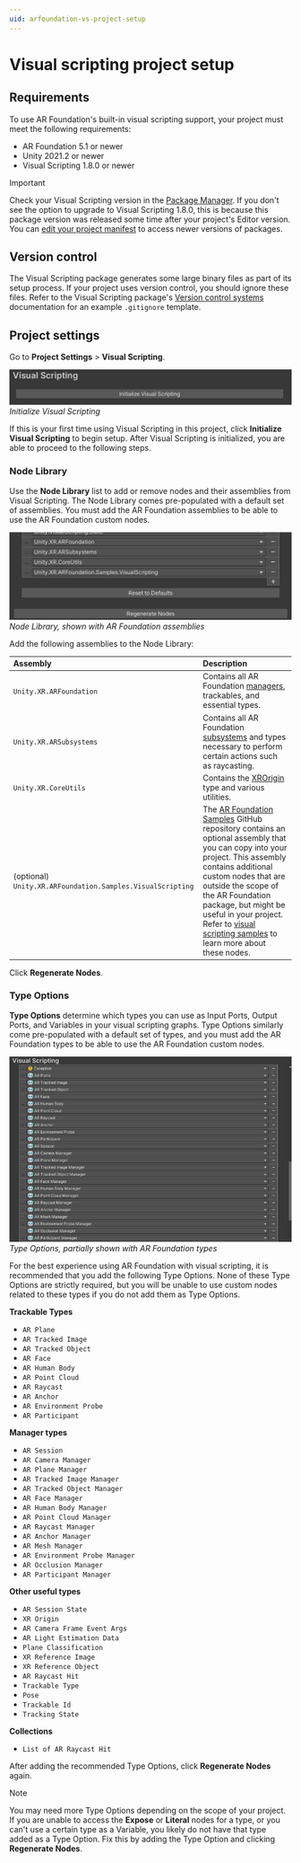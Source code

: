 ```yaml
---
uid: arfoundation-vs-project-setup
---
```

# Visual scripting project setup

## Requirements

To use AR Foundation's built-in visual scripting support, your project must meet the following requirements:

* AR Foundation 5.1 or newer
* Unity 2021.2 or newer
* Visual Scripting 1.8.0 or newer

> [!IMPORTANT]
> Check your Visual Scripting version in the [Package Manager](https://learn.unity.com/tutorial/the-package-manager). If you don't see the option to upgrade to Visual Scripting 1.8.0, this is because this package version was released some time after your project's Editor version. You can [edit your project manifest](xref:arfoundation-edit-your-project-manifest#edit-your-project-manifest) to access newer versions of packages.

## Version control

The Visual Scripting package generates some large binary files as part of its setup process. If your project uses version control, you should ignore these files. Refer to the Visual Scripting package's [Version control systems](https://docs.unity3d.com/Packages/com.unity.visualscripting@1.8/manual/vs-version-control.html) documentation for an example `.gitignore` template. 

## Project settings

Go to **Project Settings** > **Visual Scripting**.

![Initialize Visual Scripting](../images/visual-scripting/vs-settings-initialize.png)<br/>*Initialize Visual Scripting*

If this is your first time using Visual Scripting in this project, click **Initialize Visual Scripting** to begin setup. After Visual Scripting is initialized, you are able to proceed to the following steps.

### Node Library

Use the **Node Library** list to add or remove nodes and their assemblies from Visual Scripting. The Node Library comes pre-populated with a default set of assemblies. You must add the AR Foundation assemblies to be able to use the AR Foundation custom nodes.

![Node Library](../images/visual-scripting/vs-settings-node-library.png)<br/>*Node Library, shown with AR Foundation assemblies*

Add the following assemblies to the Node Library:

| Assembly | Description |
| :------- | :---------- |
| `Unity.XR.ARFoundation` | Contains all AR Foundation [managers](xref:arfoundation-managers), trackables, and essential types. |
| `Unity.XR.ARSubsystems` | Contains all AR Foundation [subsystems](xref:arfoundation-subsystems) and types necessary to perform certain actions such as raycasting. |
| `Unity.XR.CoreUtils` | Contains the [XROrigin](xref:Unity.XR.CoreUtils.XROrigin) type and various utilities. |
| (optional) `Unity.XR.ARFoundation.Samples.VisualScripting` | The [AR Foundation Samples](https://github.com/Unity-Technologies/arfoundation-samples) GitHub repository contains an optional assembly that you can copy into your project. This assembly contains additional custom nodes that are outside the scope of the AR Foundation package, but might be useful in your project. Refer to [visual scripting samples](xref:arfoundation-vs-samples#additional-custom-nodes) to learn more about these nodes. |

Click **Regenerate Nodes**.

### Type Options

**Type Options** determine which types you can use as Input Ports, Output Ports, and Variables in your visual scripting graphs. Type Options similarly come pre-populated with a default set of types, and you must add the AR Foundation types to be able to use the AR Foundation custom nodes.

![Type Options](../images/visual-scripting/vs-settings-type-options.png)<br/>*Type Options, partially shown with AR Foundation types*

For the best experience using AR Foundation with visual scripting, it is recommended that you add the following Type Options. None of these Type Options are strictly required, but you will be unable to use custom nodes related to these types if you do not add them as Type Options.

**Trackable Types**

* `AR Plane`
* `AR Tracked Image`
* `AR Tracked Object`
* `AR Face`
* `AR Human Body`
* `AR Point Cloud`
* `AR Raycast`
* `AR Anchor`
* `AR Environment Probe`
* `AR Participant`

**Manager types**

* `AR Session`
* `AR Camera Manager`
* `AR Plane Manager`
* `AR Tracked Image Manager`
* `AR Tracked Object Manager`
* `AR Face Manager`
* `AR Human Body Manager`
* `AR Point Cloud Manager`
* `AR Raycast Manager`
* `AR Anchor Manager`
* `AR Mesh Manager`
* `AR Environment Probe Manager`
* `AR Occlusion Manager`
* `AR Participant Manager`

**Other useful types**

* `AR Session State`
* `XR Origin`
* `AR Camera Frame Event Args`
* `AR Light Estimation Data`
* `Plane Classification`
* `XR Reference Image`
* `XR Reference Object`
* `AR Raycast Hit`
* `Trackable Type`
* `Pose`
* `Trackable Id`
* `Tracking State`

**Collections**

* `List of AR Raycast Hit`

After adding the recommended Type Options, click **Regenerate Nodes** again.

> [!NOTE]
> You may need more Type Options depending on the scope of your project. If you are unable to access the **Expose** or **Literal** nodes for a type, or you can't use a certain type as a Variable, you likely do not have that type added as a Type Option. Fix this by adding the Type Option and clicking **Regenerate Nodes**.
